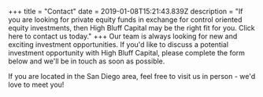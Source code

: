 +++
title = "Contact"
date = 2019-01-08T15:21:43.839Z
description = "If you are looking for private equity funds in exchange for control oriented equity investments, then High Bluff Capital may be the right fit for you. Click here to contact us today."
+++
Our team is always looking for new and exciting investment opportunities. If you'd like to discuss a potential investment opportunity with High Bluff Capital, please complete the form below and we'll be in touch as soon as possible.

If you are located in the San Diego area, feel free to visit us in person - we'd love to meet you!
